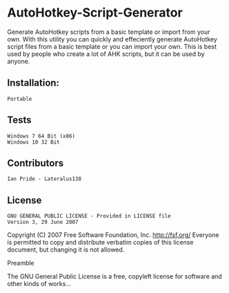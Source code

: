 # AutoHotkey-Script-Generator

Generate AutoHotkey scripts from a basic template or import from your own.
With this utility you can quickly and effeciently generate AutoHotkey
script files from a basic template or you can import your own. This is best used by people who create a lot of AHK scripts, but it can be used by anyone.

## Installation:
    Portable

## Tests
    Windows 7 64 Bit (x86)
    Windows 10 32 Bit

## Contributors
    Ian Pride - Lateralus138

## License
    GNU GENERAL PUBLIC LICENSE - Provided in LICENSE file
    Version 3, 29 June 2007

 Copyright (C) 2007 Free Software Foundation, Inc. <http://fsf.org/>
 Everyone is permitted to copy and distribute verbatim copies
 of this license document, but changing it is not allowed.

Preamble

The GNU General Public License is a free, copyleft license for
software and other kinds of works...
